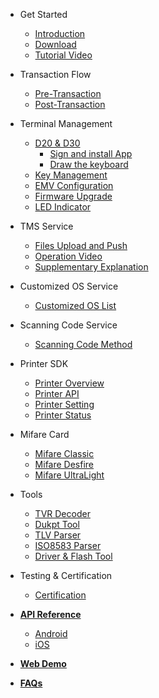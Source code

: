 - Get Started

  <!-- - [SDK Installation](manual.md) -->
  - [Introduction](introduction.md)
  - [Download](download.md)
  - [Tutorial Video](video-tutorial.md)

- Transaction Flow

  - [Pre-Transaction](pre-transaction.md)
  - [Post-Transaction](post-transaction.md)

- Terminal Management

  - [D20 & D30](D20&D30.md)
      - [Sign and install App](Sign-and-install-App.md)
      - [Draw the keyboard ](Draw_the_keyboard.md)
  - [Key Management](dukpt-scheme.md)
  - [EMV Configuration](emv-config.md)
  - [Firmware Upgrade](firmware-ota.md)
  - [LED Indicator](led-indicator.md)

- TMS Service

  - [Files Upload and Push](Files-Upload-and-Push.md)
  - [Operation Video](Operation-Video.md)
  - [Supplementary Explanation](Supplementary-Explanation.md)

- Customized OS Service

  - [Customized OS List](Customized_OS_Services.md)

- Scanning Code Service

  - [Scanning Code Method](Scanning_Code_Method.md)

- Printer SDK

  - [Printer Overview](Printer_SDK_Overview.md)
  - [Printer API](Printer_API.md)
  - [Printer Setting](Printer_Setting.md)
  - [Printer Status](Printer_Status.md)

- Mifare Card 

  - [Mifare Classic](mifare-classic.md)
  - [Mifare Desfire](mifare-desfire.md)
  - [Mifare UltraLight](mifare-ultralight.md)

- Tools

  - [TVR Decoder](paymentcardtools.md)
  - [Dukpt Tool](encryption-decryption.md)
  - [TLV Parser](emv-tool.md)
  - [ISO8583 Parser](emv-iso8583.md)
  - [Driver & Flash Tool](Update_ROM.md)

- Testing & Certification 

  - [Certification](emv_l3.md)

- [**API Reference**](https://dspreadorg.github.io/qpos/api/index.html)
  - [Android](https://github.com/DspreadOrg/android/blob/master/QPOS-Android-SDK-Userguid-en-detail.pdf)
  - [iOS](https://github.com/DspreadOrg/ios/blob/master/QPOS-iOS-SDK-Userguid-en-detail.pdf)

- [**Web Demo**](https://dspreadorg.github.io/qpos/webdemo/checkout.html)
- [**FAQs**](FAQs.md)
